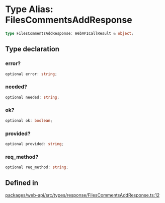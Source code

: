 # Type Alias: FilesCommentsAddResponse

```ts
type FilesCommentsAddResponse: WebAPICallResult & object;
```

## Type declaration

### error?

```ts
optional error: string;
```

### needed?

```ts
optional needed: string;
```

### ok?

```ts
optional ok: boolean;
```

### provided?

```ts
optional provided: string;
```

### req\_method?

```ts
optional req_method: string;
```

## Defined in

[packages/web-api/src/types/response/FilesCommentsAddResponse.ts:12](https://github.com/slackapi/node-slack-sdk/blob/7b348598b763c2b7545d1042b5f0429775cfa62c/packages/web-api/src/types/response/FilesCommentsAddResponse.ts#L12)
